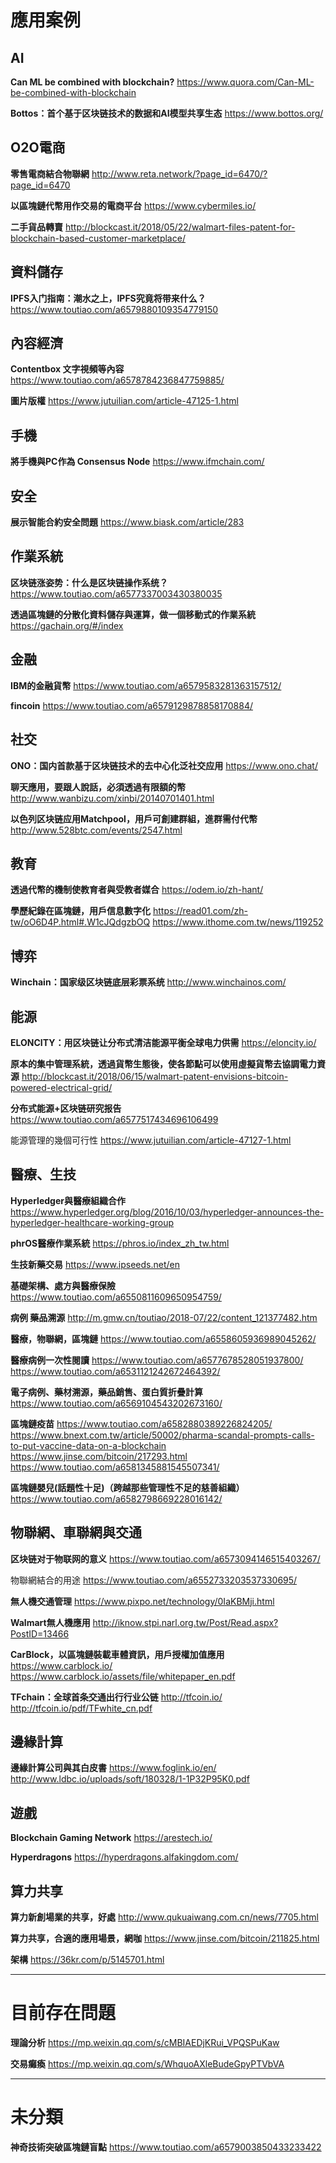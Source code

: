 # 應用案例


## AI

**Can ML be combined with blockchain?**
https://www.quora.com/Can-ML-be-combined-with-blockchain

**Bottos：首个基于区块链技术的数据和AI模型共享生态**
https://www.bottos.org/


## O2O電商

**零售電商結合物聯網**
http://www.reta.network/?page_id=6470/?page_id=6470

**以區塊鏈代幣用作交易的電商平台**
https://www.cybermiles.io/

**二手貨品轉賣**
http://blockcast.it/2018/05/22/walmart-files-patent-for-blockchain-based-customer-marketplace/


## 資料儲存

**IPFS入门指南：潮水之上，IPFS究竟将带来什么？**
https://www.toutiao.com/a6579880109354779150


## 內容經濟

**Contentbox 文字視頻等內容**
https://www.toutiao.com/a6578784236847759885/

**圖片版權**
https://www.jutuilian.com/article-47125-1.html


## 手機

**將手機與PC作為 Consensus Node**
https://www.ifmchain.com/

## 安全

**展示智能合約安全問題**
https://www.biask.com/article/283


## 作業系統

**区块链涨姿势：什么是区块链操作系统？**
https://www.toutiao.com/a6577337003430380035

**透過區塊鏈的分散化資料儲存與運算，做一個移動式的作業系統**
https://gachain.org/#/index


## 金融

**IBM的金融貨幣**
https://www.toutiao.com/a6579583281363157512/

**fincoin**
https://www.toutiao.com/a6579129878858170884/

## 社交

**ONO：国内首款基于区块链技术的去中心化泛社交应用**
https://www.ono.chat/

**聊天應用，要跟人說話，必須透過有限額的幣**
http://www.wanbizu.com/xinbi/20140701401.html

**以色列区块链应用Matchpool，用戶可創建群組，進群需付代幣**
http://www.528btc.com/events/2547.html


## 教育

**透過代幣的機制使教育者與受教者媒合**
https://odem.io/zh-hant/

**學歷紀錄在區塊鏈，用戶信息數字化**
https://read01.com/zh-tw/oO6D4P.html#.W1cJQdgzbOQ
https://www.ithome.com.tw/news/119252

## 博弈

**Winchain：国家级区块链底层彩票系统**
http://www.winchainos.com/


## 能源

**ELONCITY：用区块链让分布式清洁能源平衡全球电力供需**
https://eloncity.io/

**原本的集中管理系統，透過貨幣生態後，使各節點可以使用虛擬貨幣去協調電力資源**
http://blockcast.it/2018/06/15/walmart-patent-envisions-bitcoin-powered-electrical-grid/

**分布式能源+区块链研究报告**
https://www.toutiao.com/a6577517434696106499

能源管理的幾個可行性
https://www.jutuilian.com/article-47127-1.html



##
## 醫療、生技

**Hyperledger與醫療組織合作**
https://www.hyperledger.org/blog/2016/10/03/hyperledger-announces-the-hyperledger-healthcare-working-group

**phrOS醫療作業系統**
https://phros.io/index_zh_tw.html

**生技新藥交易**
https://www.ipseeds.net/en

**基礎架構、處方與醫療保險**
https://www.toutiao.com/a6550811609650954759/

**病例 藥品溯源**
http://m.gmw.cn/toutiao/2018-07/22/content_121377482.htm

**醫療，物聯網，區塊鏈**
https://www.toutiao.com/a6558605936989045262/

**醫療病例一次性閱讀**
https://www.toutiao.com/a6577678528051937800/
https://www.toutiao.com/a6531121242672464392/

**電子病例、藥材溯源，藥品銷售、蛋白質折疊計算**
https://www.toutiao.com/a6569104543202673160/

**區塊鏈疫苗**
https://www.toutiao.com/a6582880389226824205/
https://www.bnext.com.tw/article/50002/pharma-scandal-prompts-calls-to-put-vaccine-data-on-a-blockchain
https://www.jinse.com/bitcoin/217293.html
https://www.toutiao.com/a6581345881545507341/

**區塊鏈嬰兒(話題性十足)（跨越那些管理性不足的慈善組織）**
https://www.toutiao.com/a6582798669228016142/


## 物聯網、車聯網與交通

**区块链对于物联网的意义**
https://www.toutiao.com/a6573094146515403267/

物聯網結合的用途
https://www.toutiao.com/a6552733203537330695/

**無人機交通管理**
https://www.pixpo.net/technology/0IaKBMji.html

**Walmart無人機應用**
http://iknow.stpi.narl.org.tw/Post/Read.aspx?PostID=13466

**CarBlock，以區塊鏈裝載車體資訊，用戶授權加值應用**
https://www.carblock.io/
https://www.carblock.io/assets/file/whitepaper_en.pdf

**TFchain：全球首条交通出行行业公链**
http://tfcoin.io/
http://tfcoin.io/pdf/TFwhite_cn.pdf


## 邊緣計算

**邊緣計算公司與其白皮書**
https://www.foglink.io/en/
http://www.ldbc.io/uploads/soft/180328/1-1P32P95K0.pdf


## 遊戲

**Blockchain Gaming Network**
https://arestech.io/

**Hyperdragons**
https://hyperdragons.alfakingdom.com/

## 算力共享

**算力新創場業的共享，好處**
http://www.qukuaiwang.com.cn/news/7705.html

**算力共享，合適的應用場景，網咖**
https://www.jinse.com/bitcoin/211825.html

**架構**
https://36kr.com/p/5145701.html


----------


# 目前存在問題

**理論分析**
https://mp.weixin.qq.com/s/cMBIAEDjKRui_VPQSPuKaw

**交易癱瘓**
https://mp.weixin.qq.com/s/WhquoAXleBudeGpyPTVbVA


----------


# 未分類

**神奇技術突破區塊鏈盲點**
https://www.toutiao.com/a6579003850433233422
